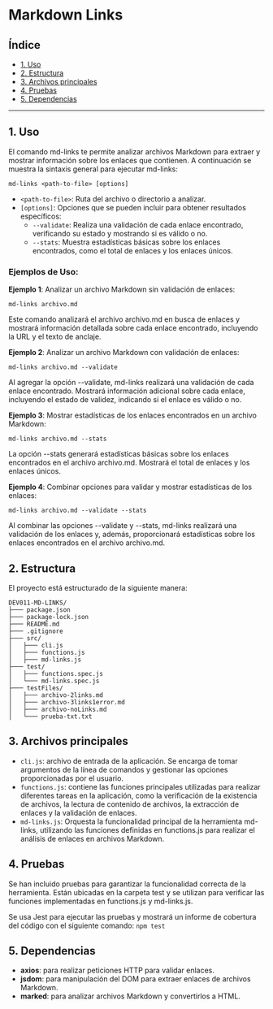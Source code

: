 # Markdown Links

## Índice

* [1. Uso](#1-uso)
* [2. Estructura](#2-estructura)
* [3. Archivos principales](#3-archivos-principales)
* [4. Pruebas](#4-pruebas)
* [5. Dependencias](#5-dependencias)
***

## 1. Uso

El comando md-links te permite analizar archivos Markdown para extraer y 
mostrar información sobre los enlaces que contienen. A continuación se 
muestra la sintaxis general para ejecutar md-links:

`md-links <path-to-file> [options]`

* `<path-to-file>`: Ruta del archivo o directorio a analizar.
* `[options]`: Opciones que se pueden incluir para obtener resultados específicos:
    * `--validate`: Realiza una validación de cada enlace encontrado, verificando su estado 
    y mostrando si es válido o no.
    * `--stats`: Muestra estadísticas básicas sobre los enlaces encontrados, como el 
    total de enlaces y los enlaces únicos.

### **Ejemplos de Uso:**
**Ejemplo 1**: Analizar un archivo Markdown sin validación de enlaces:

`md-links archivo.md`

Este comando analizará el archivo archivo.md en busca de enlaces y mostrará información 
detallada sobre cada enlace encontrado, incluyendo la URL y el texto de anclaje.

**Ejemplo 2**: Analizar un archivo Markdown con validación de enlaces:

`md-links archivo.md --validate`

Al agregar la opción --validate, md-links realizará una validación de cada enlace encontrado. 
Mostrará información adicional sobre cada enlace, incluyendo el estado de validez, indicando 
si el enlace es válido o no.

**Ejemplo 3**: Mostrar estadísticas de los enlaces encontrados en un archivo Markdown:

`md-links archivo.md --stats`

La opción --stats generará estadísticas básicas sobre los enlaces encontrados en el archivo 
archivo.md. Mostrará el total de enlaces y los enlaces únicos.

**Ejemplo 4**: Combinar opciones para validar y mostrar estadísticas de los enlaces:

`md-links archivo.md --validate --stats`

Al combinar las opciones --validate y --stats, md-links realizará una validación de los enlaces
 y, además, proporcionará estadísticas sobre los enlaces encontrados en el archivo archivo.md.

## 2. Estructura

El proyecto está estructurado de la siguiente manera:
```
DEV011-MD-LINKS/
├─── package.json
├─── package-lock.json
├─── README.md
├─── .gitignore
├─── src/
│   ├─── cli.js
│   ├─── functions.js
│   ├─── md-links.js
├─── test/
│   ├─── functions.spec.js
│   └─── md-links.spec.js
├─── testFiles/
│   ├─── archivo-2links.md
│   ├─── archivo-3links1error.md
│   ├─── archivo-noLinks.md
│   └─── prueba-txt.txt
```

## 3. Archivos principales

* `cli.js`: archivo de entrada de la aplicación. Se encarga de tomar argumentos de la línea
    de comandos y gestionar las opciones proporcionadas por el usuario.
* `functions.js`: contiene las funciones principales utilizadas para realizar 
    diferentes tareas en la aplicación, como la verificación de la existencia de archivos,
    la lectura de contenido de archivos, la extracción de enlaces y la validación de enlaces.
* `md-links.js`: Orquesta la funcionalidad principal de la herramienta md-links, utilizando 
    las funciones definidas en functions.js para realizar el análisis de enlaces en archivos Markdown.


## 4. Pruebas

Se han incluido pruebas para garantizar la funcionalidad correcta de la herramienta. Están ubicadas 
en la carpeta test y se utilizan para verificar las funciones implementadas en functions.js y md-links.js.

Se usa Jest para ejecutar las pruebas y mostrará un informe de cobertura del código con el siguiente comando:
`npm test`

## 5. Dependencias

* **axios**: para realizar peticiones HTTP para validar enlaces.
* **jsdom**: para manipulación del DOM para extraer enlaces de archivos Markdown.
* **marked**: para analizar archivos Markdown y convertirlos a HTML.


